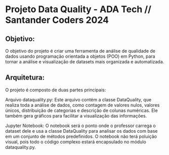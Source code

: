 # Projeto Data Quality - ADA Tech // Santander Coders 2024

## Objetivo:

O objetivo do projeto é criar uma ferramenta de análise de qualidade de dados usando programação orientada a objetos (POO) em Python, para tornar a análise e visualização de datasets mais organizada e automatizada.

## Arquitetura:

O projeto é composto de duas partes principais:

Arquivo dataquality.py: Este arquivo contém a classe DataQuality, que realiza toda a análise de dados, como contagem de valores nulos, valores únicos, distribuição de categorias e descrição de colunas numéricas. Ele também gera gráficos para facilitar a visualização das informações.

Jupyter Notebook: O notebook será o ponto onde o professor carrega o dataset dele e usa a classe DataQuality para analisar os dados com base em um conjunto de métodos predefinidos. O notebook não terá poluição visual, pois todo o código complexo estará encapsulado no módulo dataquality.py.
